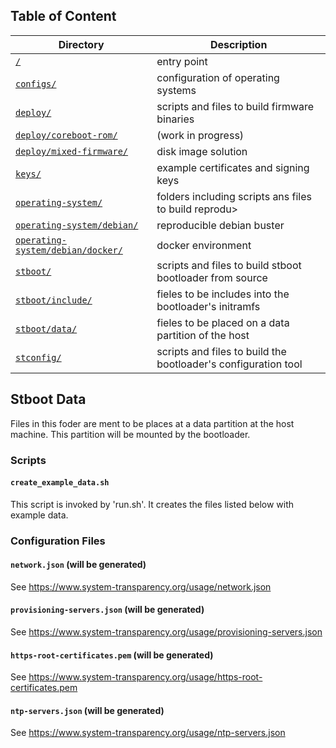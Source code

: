 ## Table of Content

| Directory                                                                                                 | Description                                                    |
| --------------------------------------------------------------------------------------------------------- | -------------------------------------------------------------- |
| [`/`](../../#scripts)                                                                                     | entry point                                                    |
| [`configs/`](../../configs/#configs)                                                                      | configuration of operating systems                             |
| [`deploy/`](../../deploy/#deploy)                                                                         | scripts and files to build firmware binaries                   |
| [`deploy/coreboot-rom/`](../../deploy/coreboot-rom/#deploy-coreboot-rom)                                  | (work in progress)                                             |
| [`deploy/mixed-firmware/`](../../deploy/mixed-firmware/#deploy-mixed-firmware)                            | disk image solution                                            |
| [`keys/`](../../keys/#keys)                                                                               | example certificates and signing keys                          |
| [`operating-system/`](../../operating-system/#operating-system)                                           | folders including scripts ans files to build reprodu>          |
| [`operating-system/debian/`](../../operating-system/debian/#operating-system-debian)                      | reproducible debian buster                                     |
| [`operating-system/debian/docker/`](../../operating-system/debian/docker/#operating-system-debian-docker) | docker environment                                             |
| [`stboot/`](../#stboot)                                                                                   | scripts and files to build stboot bootloader from source       |
| [`stboot/include/`](../include/#stboot-include)                                                           | fieles to be includes into the bootloader's initramfs          |
| [`stboot/data/`](#stboot-data)                                                                            | fieles to be placed on a data partition of the host            |
| [`stconfig/`](../../stconfig/#stconfig)                                                                   | scripts and files to build the bootloader's configuration tool |

## Stboot Data

Files in this foder are ment to be places at a data partition at the host machine. This partition will be mounted by the bootloader.

### Scripts

#### `create_example_data.sh`

This script is invoked by 'run.sh'. It creates the files listed below with example data.

### Configuration Files

#### `network.json` (will be generated)

See https://www.system-transparency.org/usage/network.json

#### `provisioning-servers.json` (will be generated)

See https://www.system-transparency.org/usage/provisioning-servers.json

#### `https-root-certificates.pem` (will be generated)

See https://www.system-transparency.org/usage/https-root-certificates.pem

#### `ntp-servers.json` (will be generated)

See https://www.system-transparency.org/usage/ntp-servers.json
